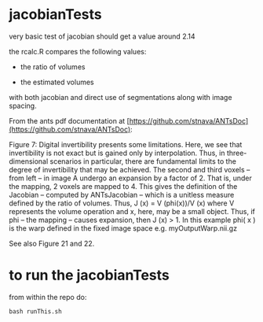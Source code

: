 # jacobianTests
very basic test of jacobian
should get a value around 2.14

the rcalc.R compares the following values:

* the ratio of volumes

* the estimated volumes

with both jacobian and direct use of segmentations along with image spacing.


From the ants pdf documentation at [https://github.com/stnava/ANTsDoc](https://github.com/stnava/ANTsDoc):

Figure 7: Digital invertibility presents some limitations. Here, we see that invertibility is not exact but is gained only by interpolation. Thus, in three-dimensional scenarios in particular, there are fundamental limits to the degree of invertibility that may be achieved. The second and third voxels – from left – in image A undergo an expansion by a factor of 2. That is, under the mapping, 2 voxels are mapped to 4. This gives the definition of the Jacobian – computed by ANTsJacobian – which is a unitless measure defined by the ratio of volumes. Thus, J (x) = V (phi(x))/V (x) where V represents the volume operation and x, here, may be a small object. Thus, if phi – the mapping – causes expansion, then J (x) > 1.  In this example phi( x ) is the warp defined in the fixed image space e.g.  myOutputWarp.nii.gz

See also Figure 21 and 22.

# to run the jacobianTests

from within the repo do:

```
bash runThis.sh
```
